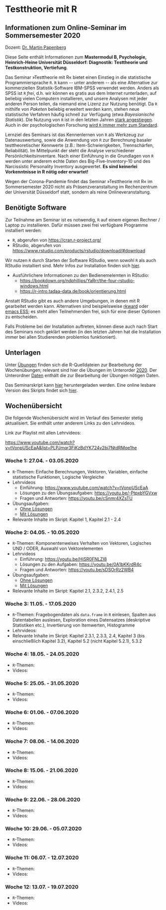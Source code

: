 # Testtheorie mit R

## Informationen zum Online-Seminar im Sommersemester 2020

Dozent: [Dr. Martin Papenberg](https://m-py.github.io/about/)

Diese Seite enthält Informationen zum **Mastermodul B, Psychologie, 
Heinrich-Heine Universität Düsseldorf: Diagnostik: Testtheorie und 
Testkonstruktion, Vertiefung**.

Das Seminar »Testtheorie mit R« bietet einen Einstieg in die 
statistische Programmiersprache `R`. `R` kann -- unter anderem -- als 
eine Alternative zur kommerziellen Statistik-Software IBM-SPSS verwendet 
werden. Anders als SPSS ist `R` *frei*, d.h. wir können es gratis aus 
dem Internet runterladen, auf beliebig vielen Computern installieren, 
und unsere Analysen mit jeder anderen Person teilen, da niemand eine 
Lizenz zur Nutzung benötigt. Da `R` mithilfe von *Paketen* beliebig 
erweitert werden kann, stehen neue statistische Verfahren häufig schnell 
zur Verfügung (etwa *Bayesianische Statistik*). Die Nutzung von `R` ist 
in den letzten Jahren [stark
angestiegen](https://stackoverflow.blog/2017/10/10/impressive-growth-r/).
Auch in der psychologischen Forschung [wird `R` immer mehr zum
Standard](https://www.psychologicalscience.org/observer/why-you-should-become-a-user-a-brief-introduction-to-r).

Lernziel des Seminars ist das Kennenlernen von `R` als Werkzeug zur 
Datenauswertung, sowie die Anwendung von `R` zur Berechnung basaler 
testtheoretischer Kennwerte (z.B.: Item-Schwierigkeiten, Trennschärfen, 
Reliabilität). Im Mittelpunkt der steht die Analyse verschiedener 
Persönlichkeitsinventare. Nach einer Einführung in die Grundlagen von 
`R` werden unter anderem echte Daten des Big-Five-Inventory-10 und des 
Narcissistic Personality Inventory ausgewertet. **Es sind keinerlei 
Vorkenntnisse in R nötig oder erwartet!**

Wegen der Corona-Pandemie findet das Seminar »Testtheorie mit R« im 
Sommersemester 2020 nicht als Präsenzveranstaltung im Rechenzentrum der 
Universität Düsseldorf statt, sondern als reine Onlineveranstaltung.

## Benötigte Software

Zur Teilnahme am Seminar ist es notwendig, `R` auf einem eigenen Rechner 
/ Laptop zu installieren. Dafür müssen zwei frei verfügbare Programme 
installiert werden:

- `R`, abgerufen von https://cran.r-project.org/
- RStudio, abgerufen von https://www.rstudio.com/products/rstudio/download/#download

Wir nutzen `R` durch Starten der Software RStudio, wenn sowohl `R` als 
auch RStudio installiert sind. Mehr Infos zur Installation finden sich 
[hier](https://m-py.github.io/TesttheorieR/einstieg.html#erste-schritte-mit-r). 

- Ausführlichere Informationen zu den Bedienemelemten in RStudio:
  + https://bookdown.org/ndphillips/YaRrr/the-four-rstudio-windows.html
  + https://r-intro.tadaa-data.de/book/orientierung.html

Anstatt RStudio gibt es auch andere Umgebungen, in denen mit R gearbeitet werden 
kann. Alternativen sind beispielsweise [rkward](https://rkward.kde.org/) oder 
[emacs ESS](https://ess.r-project.org/); es steht allen Teilnehmenden frei, sich 
für eine dieser Optionen zu entscheiden.

Falls Probleme bei der Installation auftreten, können diese auch nach 
Start des Seminars noch geklärt werden (in den letzten Jahren hat die 
Installation immer bei allen Studierenden problemlos funktioniert).

## Unterlagen

Unter [Übungen](https://github.com/m-Py/Testtheorie-R/tree/master/Uebungen) 
finden sich die R-Quelldateien zur Bearbeitung der Wochenübungen; relevant sind 
hier die Übungen im Unterorder [2020](https://github.com/m-Py/Testtheorie-R/tree/master/Uebungen/2020). 
Der Unterordner [Daten](https://github.com/m-Py/Testtheorie-R/tree/master/Uebungen/Daten) 
enthält die zur Bearbeitung der Übungen nötigen Daten. 

Das Seminarskript kann [hier](https://osf.io/nghyv/) heruntergeladen werden.
Eine online lesbare Version des Skripts findet sich 
[hier](https://m-py.github.io/TesttheorieR/).

## Wochenübersicht

Die folgende Wochenübersicht wird im Verlauf des Semester stetig 
aktualisiert. Sie enthält unter anderem Links zu den Lehrvideos.

Link zur Playlist mit allen Lehrvideos: 

https://www.youtube.com/watch?v=tVonpUScEaA&list=PLPJmqr3FiKzBdYK724v2bi7NtdRMqe1he

### Woche 1: 27.04. - 03.05.2020

- `R`-Themen: Einfache Berechnungen, Vektoren, Variablen, einfache statistische 
Funktionen, Logische Vergleiche
- Lehrvideos
  + Einführung: https://www.youtube.com/watch?v=tVonpUScEaA
  + Lösungen zu den Übungsaufgaben: https://youtu.be/-PtpxbYGVxw
  + Fragen und Antworten: https://youtu.be/cSnmr4XZsTU
- Übungsaufgaben: 
  + [Ohne Lösungen](https://github.com/m-Py/Testtheorie-R/blob/master/Uebungen/2020/01_Uebung.R)
  + [Mit Lösungen](https://github.com/m-Py/Testtheorie-R/blob/master/Uebungen/2020/01_Uebung_Loesungen.R)
- Relevante Inhalte im Skript: Kapitel 1, Kapitel 2.1 - 2.4

### Woche 2: 04.05. - 10.05.2020

- `R`-Themen: Komponentenweises Verhalten von Vektoren, Logisches UND / ODER, 
Auswahl von Vektorelementen
- Lehrvideos
  + Einführung: https://youtu.be/HiSR0FNLZI8
  + Lösungen zu den Aufgaben: https://youtu.be/0A1bKKrdR4c 
  + Fragen und Antworten: https://youtu.be/sDSOrRz2WB4 
- Übungsaufgaben: 
  + [Ohne Lösungen](https://github.com/m-Py/Testtheorie-R/blob/master/Uebungen/2020/02_Uebung.R)
  + [Mit Lösungen](https://github.com/m-Py/Testtheorie-R/blob/master/Uebungen/2020/02_Uebung_Loesungen.R)
- Relevante Inhalte im Skript: Kapitel 2.1, 2.3.2, 2.4.1, 2.5

### Woche 3: 11.05. - 17.05.2020

- `R`-Themen: Fragebogendaten als `data.frame` in `R` einlesen, Spalten aus 
Datentabellen auslesen, Exploration eines Datensatzes (deskriptive Statistiken 
etc.), Invertierung von Itemwerten, Histogramme
- Lehrvideos:
- Relevante Inhalte im Skript: Kapitel 2.3.1, 2.3.3, 2.4, Kapitel 3 (bis 
einschließlich Kapitel 3.2), Kapitel 5.2 (nicht Kapitel 5.2.1), 5.3.2

### Woche 4: 18.05. - 24.05.2020

- `R`-Themen: 
- Videos:

### Woche 5: 25.05. - 31.05.2020

- `R`-Themen: 
- Videos:

### Woche 6: 01.06. - 07.06.2020

- `R`-Themen: 
- Videos:

### Woche 7: 08.06. - 14.06.2020

- `R`-Themen: 
- Videos:

### Woche 8: 15.06. - 21.06.2020

- `R`-Themen: 
- Videos:

### Woche 9: 22.06. - 28.06.2020

- `R`-Themen: 
- Videos:

### Woche 10: 29.06. - 05.07.2020

- `R`-Themen: 
- Videos:

### Woche 11: 06.07. - 12.07.2020

- `R`-Themen: 
- Videos:

### Woche 12: 13.07. - 19.07.2020

- `R`-Themen: 
- Videos:
